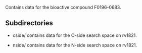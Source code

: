 Contains data for the bioactive compound F0196-0683.

## Subdirectories

- cside/ contains data for the C-side search space on rv1821.

- nside/ contains data for the N-side search space on rv1821.

